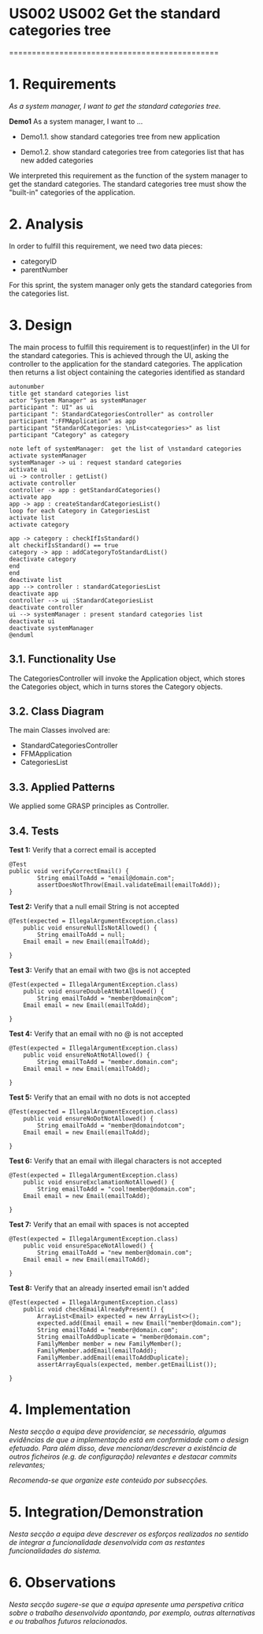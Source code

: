 # US002 US002 Get the standard categories tree
==============================================

# 1. Requirements

*As a system manager, I want to get the standard categories tree.*

**Demo1** As a system manager, I want to ...

- Demo1.1. show standard categories tree from new application

- Demo1.2. show standard categories tree from categories list that has new added categories

We interpreted this requirement as the function of the system manager to get the standard categories. The standard
categories tree must show the "built-in" categories of the application.

# 2. Analysis

In order to fulfill this requirement, we need two data pieces:

- categoryID
- parentNumber

For this sprint, the system manager only gets the standard categories from the categories list.

# 3. Design

The main process to fulfill this requirement is to request(infer) in the UI for the standard categories.
This is achieved through the UI, asking the controller to the application for the standard categories.
The application then returns a list object containing the categories identified as standard

````puml
autonumber
title get standard categories list
actor "System Manager" as systemManager
participant ": UI" as ui
participant ": StandardCategoriesController" as controller
participant ":FFMApplication" as app
participant "StandardCategories: \nList<categories>" as list
participant "Category" as category

note left of systemManager:  get the list of \nstandard categories
activate systemManager
systemManager -> ui : request standard categories
activate ui
ui -> controller : getList()
activate controller
controller -> app : getStandardCategories()
activate app
app -> app : createStandardCategoriesList()
loop for each Category in CategoriesList
activate list
activate category

app -> category : checkIfIsStandard()
alt checkifIsStandard() == true
category -> app : addCategoryToStandardList()
deactivate category
end
end
deactivate list
app --> controller : standardCategoriesList
deactivate app
controller --> ui :StandardCategoriesList
deactivate controller
ui --> systemManager : present standard categories list
deactivate ui
deactivate systemManager
@enduml
````

## 3.1. Functionality Use

The CategoriesController will invoke the Application object, which stores the Categories object, which in turns stores
the Category objects. 

## 3.2. Class Diagram

The main Classes involved are:

- StandardCategoriesController
- FFMApplication
- CategoriesList

## 3.3. Applied Patterns

We applied some GRASP principles as Controller.

## 3.4. Tests

**Test 1:** Verify that a correct email is accepted

	@Test
    public void verifyCorrectEmail() {
            String emailToAdd = "email@domain.com";
            assertDoesNotThrow(Email.validateEmail(emailToAdd));
	}

**Test 2:** Verify that a null email String is not accepted

	@Test(expected = IllegalArgumentException.class)
		public void ensureNullIsNotAllowed() {
            String emailToAdd = null;
		Email email = new Email(emailToAdd);

	}

**Test 3:** Verify that an email with two @s is not accepted

	@Test(expected = IllegalArgumentException.class)
		public void ensureDoubleAtNotAllowed() {
            String emailToAdd = "member@domain@com";
		Email email = new Email(emailToAdd);

	}

**Test 4:** Verify that an email with no @ is not accepted

	@Test(expected = IllegalArgumentException.class)
		public void ensureNoAtNotAllowed() {
            String emailToAdd = "member.domain.com";
		Email email = new Email(emailToAdd);

	}

**Test 5:** Verify that an email with no dots is not accepted

	@Test(expected = IllegalArgumentException.class)
		public void ensureNoDotNotAllowed() {
            String emailToAdd = "member@domaindotcom";
		Email email = new Email(emailToAdd);

	}

**Test 6:** Verify that an email with illegal characters is not accepted

	@Test(expected = IllegalArgumentException.class)
		public void ensureExclamationNotAllowed() {
            String emailToAdd = "cool!member@domain.com";
		Email email = new Email(emailToAdd);

	}

**Test 7:** Verify that an email with spaces is not accepted

	@Test(expected = IllegalArgumentException.class)
		public void ensureSpaceNotAllowed() {
            String emailToAdd = "new member@domain.com";
		Email email = new Email(emailToAdd);

	}

**Test 8:** Verify that an already inserted email isn't added

	@Test(expected = IllegalArgumentException.class)
		public void checkEmailAlreadyPresent() {
            ArrayList<Email> expected = new ArrayList<>();
            expected.add(Email email = new Email("member@domain.com");
            String emailToAdd = "member@domain.com";
            String emailToAddDuplicate = "member@domain.com";
            FamilyMember member = new FamilyMember();
            FamilyMember.addEmail(emailToAdd);
            FamilyMember.addEmail(emailToAddDuplicate);
            assertArrayEquals(expected, member.getEmailList());

	}

# 4. Implementation

*Nesta secção a equipa deve providenciar, se necessário, algumas evidências de que a implementação está em conformidade
com o design efetuado. Para além disso, deve mencionar/descrever a existência de outros ficheiros (e.g. de configuração)
relevantes e destacar commits relevantes;*

*Recomenda-se que organize este conteúdo por subsecções.*

# 5. Integration/Demonstration

*Nesta secção a equipa deve descrever os esforços realizados no sentido de integrar a funcionalidade desenvolvida com as
restantes funcionalidades do sistema.*

# 6. Observations

*Nesta secção sugere-se que a equipa apresente uma perspetiva critica sobre o trabalho desenvolvido apontando, por
exemplo, outras alternativas e ou trabalhos futuros relacionados.*



